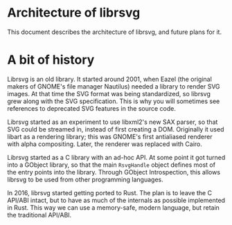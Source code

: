 Architecture of librsvg
=======================

This document describes the architecture of librsvg, and future plans
for it.

# A bit of history

Librsvg is an old library.  It started around 2001, when Eazel (the
original makers of GNOME's file manager Nautilus) needed a library to
render SVG images.  At that time the SVG format was being
standardized, so librsvg grew along with the SVG specification.  This
is why you will sometimes see references to deprecated SVG features in
the source code.

Librsvg started as an experiment to use libxml2's new SAX parser, so
that SVG could be streamed in, instead of first creating a DOM.
Originally it used libart as a rendering library; this was GNOME's
first antialiased renderer with alpha compositing.  Later, the
renderer was replaced with Cairo.

Librsvg started as a C library with an ad-hoc API.  At some point it
got turned into a GObject library, so that the main `RsvgHandle`
object defines most of the entry points into the library.  Through
GObject Introspection, this allows librsvg to be used from other
programming languages.

In 2016, librsvg started getting ported to Rust.  The plan is to leave
the C API/ABI intact, but to have as much of the internals as possible
implemented in Rust.  This way we can use a memory-safe, modern
language, but retain the traditional API/ABI.

